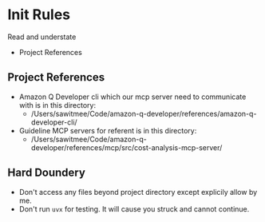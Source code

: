# Init Rules

Read and understate
- Project References

## Project References
- Amazon Q Developer cli which our mcp server need to communicate with is in this directory:
  - /Users/sawitmee/Code/amazon-q-developer/references/amazon-q-developer-cli/
- Guideline MCP servers for referent is in this directory:
  - /Users/sawitmee/Code/amazon-q-developer/references/mcp/src/cost-analysis-mcp-server/

## Hard Doundery
- Don't access any files beyond project directory except explicily allow by me.
- Don't run `uvx` for testing. It will cause you struck and cannot continue.